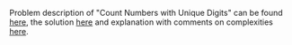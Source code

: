 Problem description of "Count Numbers with Unique Digits" can be found [here](https://leetcode.com/problems/count-numbers-with-unique-digits/), the solution [here](https://github.com/aurimas13/Solutions-To-Problems/blob/main/LeetCode/Python%20Solutions/Count%20Numbers%20with%20Unique%20Digits/count.py) and explanation with comments on complexities [here](https://leetcode.com/problems/count-numbers-with-unique-digits/solutions/3290532/python-problem/).